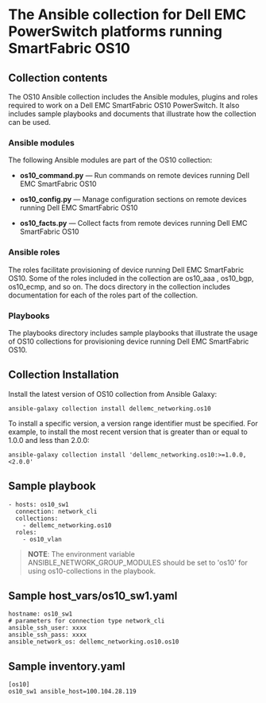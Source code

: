 # The Ansible collection for Dell EMC PowerSwitch platforms running SmartFabric OS10

## Collection contents
The OS10 Ansible collection includes the Ansible modules, plugins and roles required to work on a Dell EMC SmartFabric OS10 PowerSwitch. It also includes sample playbooks and documents that illustrate how the collection can be used.

### Ansible modules
The following Ansible modules are part of the OS10 collection:

- **os10_command.py** — Run commands on remote devices running Dell EMC SmartFabric OS10

- **os10_config.py** — Manage configuration sections on remote devices running Dell EMC SmartFabric OS10
  
- **os10_facts.py** — Collect facts from remote devices running Dell EMC SmartFabric OS10

### Ansible roles
The roles facilitate provisioning of device running Dell EMC SmartFabric OS10. Some of the roles included in the collection are os10_aaa , os10_bgp, os10_ecmp, and so on. The docs directory in the collection includes documentation for each of the roles part of the collection.

### Playbooks
The playbooks directory includes sample playbooks that illustrate the usage of OS10 collections for provisioning
device running Dell EMC SmartFabric OS10.

## Collection Installation
Install the latest version of OS10 collection from Ansible Galaxy:

    ansible-galaxy collection install dellemc_networking.os10

To install a specific version, a version range identifier must be specified. For example, to install the most recent version that is greater than or equal to 1.0.0 and less than 2.0.0:

    ansible-galaxy collection install 'dellemc_networking.os10:>=1.0.0,<2.0.0'

## Sample playbook

    - hosts: os10_sw1
      connection: network_cli
      collections:
        - dellemc_networking.os10
      roles:
        - os10_vlan

> **NOTE**: The environment variable ANSIBLE_NETWORK_GROUP_MODULES should be set to 'os10' for using os10-collections in the playbook.

## Sample host_vars/os10_sw1.yaml

    hostname: os10_sw1
    # parameters for connection type network_cli
    ansible_ssh_user: xxxx
    ansible_ssh_pass: xxxx
    ansible_network_os: dellemc_networking.os10.os10

## Sample inventory.yaml

    [os10]
    os10_sw1 ansible_host=100.104.28.119
